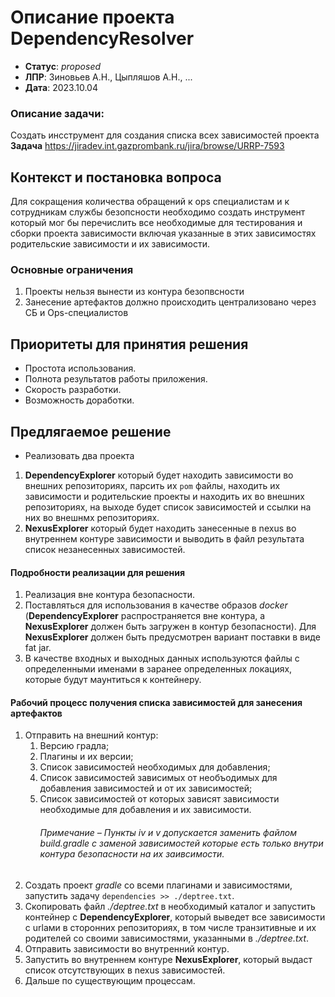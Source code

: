 # Описание проекта DependencyResolver


* **Статус**: *proposed*
* **ЛПР**: Зиновьев А.Н., Цыпляшов А.Н., ...
* **Дата**: 2023.10.04

### Описание задачи:
Создать инсструмент для создания списка всех зависимостей проекта
**Задача** https://jiradev.int.gazprombank.ru/jira/browse/URRP-7593

## Контекст и постановка вопроса

Для сокращения количества обращений к ops специалистам и к сотрудникам службы безопсности необходимо 
создать инструмент который мог бы перечислить все необходимые для тестирования и сборки проекта 
зависимости включая указанные в этих зависимостях родительские зависимости и их зависимости.

### Основные ограничения
1. Проекты нельзя вынести из контура безопвсности
2. Занесение артефактов должно происходить централизовано через СБ и Ops-специалистов

## Приоритеты для принятия решения

* Простота использования.
* Полнота результатов работы приложения.
* Скорость разработки.
* Возможность доработки.

## Предлягаемое решение

* Реализовать два проекта
1. **DependencyExplorer** который будет находить зависимости во внешних репозиториях, парсить их 
`pom` файлы, находить их зависимости и родительские проекты и находить их во внешних репозиториях, 
на выходе будет список зависимостей и ссылки на них во внешнмх репозиториях.
2. **NexusExplorer** который будет находить занесенные в nexus во внутреннем контуре зависимости и 
выводить в файл результата список незанесенных зависимостей.

#### Подробности реализации для решения
1. Реализация вне контура безопасности.
2. Поставляться для использования в качестве образов _docker_ (**DependencyExplorer** 
распространяется вне контура, а **NexusExplorer** должен быть загружен в контур безопасности). Для
   **NexusExplorer** должен быть предусмотрен вариант поставки в виде fat jar.
3. В качестве входных и выходных данных используются файлы с определенными именами в заранее 
определенных локациях, которые будут маунтиться к контейнеру.

#### Рабочий процесс получения списка зависимостей для занесения артефактов
1. Отправить на внешний контур:
   1. Версию градла;
   2. Плагины и их версии;
   3. Список зависимостей необходимых для добавления;
   4. Список зависимостей зависимых от необъодимых для добавления зависимостей и от их зависимостей;
   5. Список зависимостей от которых зависят зависимости необходимые для добавления и их зависимости.
        ###### Примечание – Пункты iv и v допускается заменить файлом _build.gradle_ c заменой зависимостей которые есть только внутри контура безопасности на их заивсимости.
2. Создать проект _gradle_ со всеми плагинами и зависимостями, запустить задачу 
`dependencies >> ./deptree.txt`.
3. Скопировать файл _./deptree.txt_ в необходимый каталог и запустить контейнер с 
**DependencyExplorer**, который выведет все зависимости с urlами в сторонних репозиториях, в том 
числе транзитивные и их родителей со своими зависимостями, указанными в _./deptree.txt_.
4. Отправить зависимости во внутренний контур.
5. Запустить во внутреннем контуре **NexusExplorer**, который выдаст список отсутствующих в nexus 
зависимостей.
6. Дальше по существующим процессам.